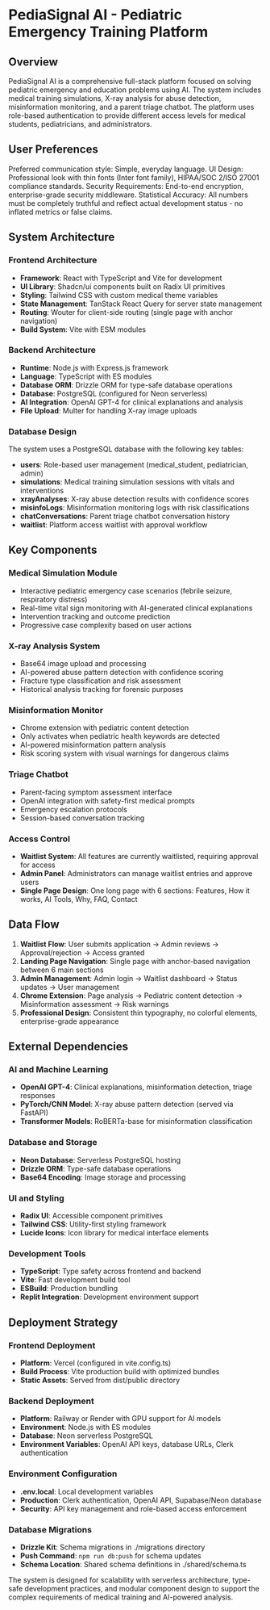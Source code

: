 # PediaSignal AI - Pediatric Emergency Training Platform

## Overview

PediaSignal AI is a comprehensive full-stack platform focused on solving pediatric emergency and education problems using AI. The system includes medical training simulations, X-ray analysis for abuse detection, misinformation monitoring, and a parent triage chatbot. The platform uses role-based authentication to provide different access levels for medical students, pediatricians, and administrators.

## User Preferences

Preferred communication style: Simple, everyday language.
UI Design: Professional look with thin fonts (Inter font family), HIPAA/SOC 2/ISO 27001 compliance standards.
Security Requirements: End-to-end encryption, enterprise-grade security middleware.
Statistical Accuracy: All numbers must be completely truthful and reflect actual development status - no inflated metrics or false claims.

## System Architecture

### Frontend Architecture
- **Framework**: React with TypeScript and Vite for development
- **UI Library**: Shadcn/ui components built on Radix UI primitives
- **Styling**: Tailwind CSS with custom medical theme variables
- **State Management**: TanStack React Query for server state management
- **Routing**: Wouter for client-side routing (single page with anchor navigation)
- **Build System**: Vite with ESM modules

### Backend Architecture
- **Runtime**: Node.js with Express.js framework
- **Language**: TypeScript with ES modules
- **Database ORM**: Drizzle ORM for type-safe database operations
- **Database**: PostgreSQL (configured for Neon serverless)
- **AI Integration**: OpenAI GPT-4 for clinical explanations and analysis
- **File Upload**: Multer for handling X-ray image uploads

### Database Design
The system uses a PostgreSQL database with the following key tables:
- **users**: Role-based user management (medical_student, pediatrician, admin)
- **simulations**: Medical training simulation sessions with vitals and interventions
- **xrayAnalyses**: X-ray abuse detection results with confidence scores
- **misinfoLogs**: Misinformation monitoring logs with risk classifications
- **chatConversations**: Parent triage chatbot conversation history
- **waitlist**: Platform access waitlist with approval workflow

## Key Components

### Medical Simulation Module
- Interactive pediatric emergency case scenarios (febrile seizure, respiratory distress)
- Real-time vital sign monitoring with AI-generated clinical explanations
- Intervention tracking and outcome prediction
- Progressive case complexity based on user actions

### X-ray Analysis System
- Base64 image upload and processing
- AI-powered abuse pattern detection with confidence scoring
- Fracture type classification and risk assessment
- Historical analysis tracking for forensic purposes

### Misinformation Monitor
- Chrome extension with pediatric content detection
- Only activates when pediatric health keywords are detected
- AI-powered misinformation pattern analysis
- Risk scoring system with visual warnings for dangerous claims

### Triage Chatbot
- Parent-facing symptom assessment interface
- OpenAI integration with safety-first medical prompts
- Emergency escalation protocols
- Session-based conversation tracking

### Access Control
- **Waitlist System**: All features are currently waitlisted, requiring approval for access
- **Admin Panel**: Administrators can manage waitlist entries and approve users
- **Single Page Design**: One long page with 6 sections: Features, How it works, AI Tools, Why, FAQ, Contact

## Data Flow

1. **Waitlist Flow**: User submits application → Admin reviews → Approval/rejection → Access granted
2. **Landing Page Navigation**: Single page with anchor-based navigation between 6 main sections
3. **Admin Management**: Admin login → Waitlist dashboard → Status updates → User management
4. **Chrome Extension**: Page analysis → Pediatric content detection → Misinformation assessment → Risk warnings
5. **Professional Design**: Consistent thin typography, no colorful elements, enterprise-grade appearance

## External Dependencies

### AI and Machine Learning
- **OpenAI GPT-4**: Clinical explanations, misinformation detection, triage responses
- **PyTorch/CNN Model**: X-ray abuse pattern detection (served via FastAPI)
- **Transformer Models**: RoBERTa-base for misinformation classification

### Database and Storage
- **Neon Database**: Serverless PostgreSQL hosting
- **Drizzle ORM**: Type-safe database operations
- **Base64 Encoding**: Image storage and processing

### UI and Styling
- **Radix UI**: Accessible component primitives
- **Tailwind CSS**: Utility-first styling framework
- **Lucide Icons**: Icon library for medical interface elements

### Development Tools
- **TypeScript**: Type safety across frontend and backend
- **Vite**: Fast development build tool
- **ESBuild**: Production bundling
- **Replit Integration**: Development environment support

## Deployment Strategy

### Frontend Deployment
- **Platform**: Vercel (configured in vite.config.ts)
- **Build Process**: Vite production build with optimized bundles
- **Static Assets**: Served from dist/public directory

### Backend Deployment
- **Platform**: Railway or Render with GPU support for AI models
- **Environment**: Node.js with ES modules
- **Database**: Neon serverless PostgreSQL
- **Environment Variables**: OpenAI API keys, database URLs, Clerk authentication

### Environment Configuration
- **.env.local**: Local development variables
- **Production**: Clerk authentication, OpenAI API, Supabase/Neon database
- **Security**: API key management and role-based access enforcement

### Database Migrations
- **Drizzle Kit**: Schema migrations in ./migrations directory
- **Push Command**: `npm run db:push` for schema updates
- **Schema Location**: Shared schema definitions in ./shared/schema.ts

The system is designed for scalability with serverless architecture, type-safe development practices, and modular component design to support the complex requirements of medical training and AI-powered analysis.